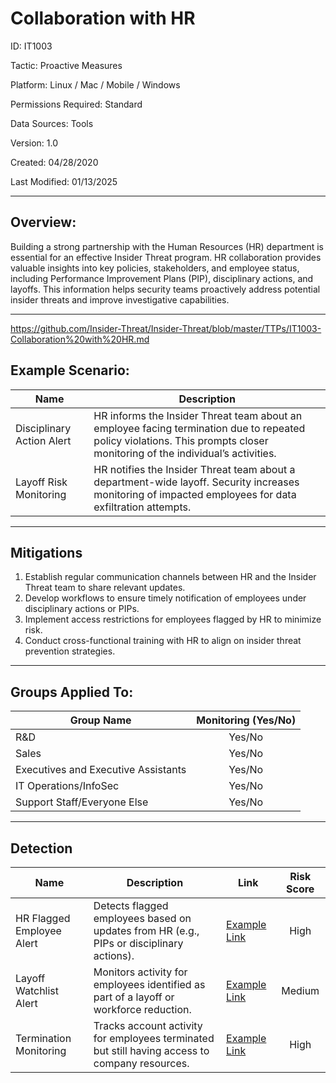 # **Collaboration with HR**

ID: IT1003

Tactic: Proactive Measures

Platform: Linux / Mac / Mobile / Windows

Permissions Required: Standard

Data Sources: Tools

Version: 1.0

Created: 04/28/2020

Last Modified: 01/13/2025

---

## **Overview:**

Building a strong partnership with the Human Resources (HR) department is essential for an effective Insider Threat program. HR collaboration provides valuable insights into key policies, stakeholders, and employee status, including Performance Improvement Plans (PIP), disciplinary actions, and layoffs. This information helps security teams proactively address potential insider threats and improve investigative capabilities.

---
https://github.com/Insider-Threat/Insider-Threat/blob/master/TTPs/IT1003-Collaboration%20with%20HR.md
## **Example Scenario:**

| **Name**              | **Description**                                                                                      |
|------------------------|------------------------------------------------------------------------------------------------------|
| Disciplinary Action Alert | HR informs the Insider Threat team about an employee facing termination due to repeated policy violations. This prompts closer monitoring of the individual’s activities. |
| Layoff Risk Monitoring  | HR notifies the Insider Threat team about a department-wide layoff. Security increases monitoring of impacted employees for data exfiltration attempts. |

---

## **Mitigations**

1. Establish regular communication channels between HR and the Insider Threat team to share relevant updates.  
2. Develop workflows to ensure timely notification of employees under disciplinary actions or PIPs.  
3. Implement access restrictions for employees flagged by HR to minimize risk.  
4. Conduct cross-functional training with HR to align on insider threat prevention strategies.  

---

## **Groups Applied To:**

| **Group Name**                | **Monitoring (Yes/No)** |
|--------------------------------|:----------------------:|
| R&D                            | Yes/No               |
| Sales                          | Yes/No               |
| Executives and Executive Assistants | Yes/No         |
| IT Operations/InfoSec          | Yes/No               |
| Support Staff/Everyone Else    | Yes/No               |

---

## **Detection**

| **Name**                | **Description**                                                                                 | **Link**          | **Risk Score** |
|-------------------------|-------------------------------------------------------------------------------------------------|-------------------|:--------------:|
| HR Flagged Employee Alert | Detects flagged employees based on updates from HR (e.g., PIPs or disciplinary actions).       | [Example Link](#) | High           |
| Layoff Watchlist Alert   | Monitors activity for employees identified as part of a layoff or workforce reduction.          | [Example Link](#) | Medium         |
| Termination Monitoring   | Tracks account activity for employees terminated but still having access to company resources.  | [Example Link](#) | High           |
